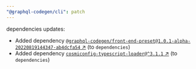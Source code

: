 ```yaml
---
"@graphql-codegen/cli": patch
---
```


dependencies updates: 

- Added dependency [`@graphql-codegen/front-end-preset@1.0.1-alpha-20220819144347-ab4dcfa54` ↗︎](https://www.npmjs.com/package/@graphql-codegen/front-end-preset/v/1.0.1-alpha-20220819144347-ab4dcfa54) (to `dependencies`)
- Added dependency [`cosmiconfig-typescript-loader@^3.1.1` ↗︎](https://www.npmjs.com/package/cosmiconfig-typescript-loader/v/null) (to `dependencies`)
